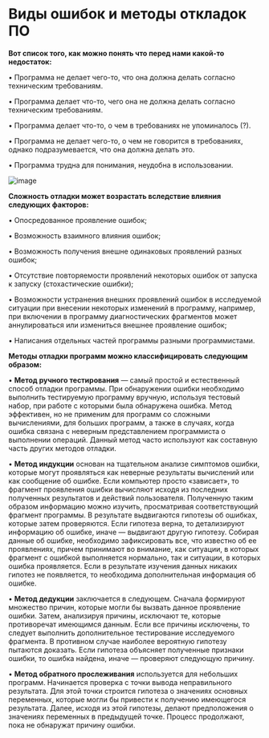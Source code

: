 # Виды ошибок и методы откладок ПО

<b>Вот список того, как можно понять что перед нами какой-то недостаток:</b>

• Программа не делает чего-то, что она должна делать согласно техническим требованиям.
  
• Программа делает что-то, чего она не должна делать согласно техническим требованиям.
  
• Программа делает что-то, о чем в требованиях не упоминалось (?).
  
• Программа не делает чего-то, о чем не говорится в требованиях, однако подразумевается, что она должна делать это.
  
• Программа трудна для понимания, неудобна в использовании.

  ![image](https://github.com/user-attachments/assets/ed0c0b22-14f5-433e-92bf-888bb68d063a)

  

<b>Сложность отладки может возрастать вследствие влияния следующих факторов:</b>

• Опосредованное проявление ошибок;

• Возможность взаимного влияния ошибок;

• Возможность получения внешне одинаковых проявлений разных ошибок;

• Отсутствие повторяемости проявлений некоторых ошибок от запуска к запуску (стохастические ошибки);

• Возможности устранения внешних проявлений ошибок в исследуемой ситуации при внесении некоторых изменений в программу, например, при включении в программу диагностических фрагментов может аннулироваться или измениться внешнее проявление ошибок;

• Написания отдельных частей программы разными программистами.

  

<b>Методы отладки программ можно классифицировать следующим образом:</b>

• <b>Метод ручного тестирования</b> — самый простой и естественный способ отладки программы. При обнаружении ошибки необходимо выполнить тестируемую программу вручную, используя тестовый набор, при работе с которыми была обнаружена ошибка. Метод эффективен, но не применим для программ со сложными вычислениями, для больших программ, а также в случаях, когда ошибка связана с неверным представлением программиста о выполнении операций. Данный метод часто используют как составную часть других методов отладки.

• <b>Метод индукции</b> основан на тщательном анализе симптомов ошибки, которые могут проявляться как неверные результаты вычислений или как сообщение об ошибке. Если компьютер просто «зависает», то фрагмент проявления ошибки вычисляют исходя из последних полученных результатов и действий пользователя. Полученную таким образом информацию можно изучить, просматривая соответствующий фрагмент программы. В результате выдвигаются гипотезы об ошибках, которые затем проверяются. Если гипотеза верна, то детализируют информацию об ошибке, иначе — выдвигают другую гипотезу. Собирая данные об ошибке, необходимо зафиксировать все, что известно об ее проявлениях, причем принимают во внимание, как ситуации, в которых фрагмент с ошибкой выполняется нормально, так и ситуации, в которых ошибка проявляется. Если в результате изучения данных никаких гипотез не появляется, то необходима дополнительная информация об ошибке.

• <b>Метод дедукции</b> заключается в следующем. Сначала формируют множество причин, которые могли бы вызвать данное проявление ошибки. Затем, анализируя причины, исключают те, которые противоречат имеющимся данным. Если все причины исключены, то следует выполнить дополнительное тестирование исследуемого фрагмента. В противном случае наиболее вероятную гипотезу пытаются доказать. Если гипотеза объясняет полученные признаки ошибки, то ошибка найдена, иначе — проверяют следующую причину.

• <b>Метод обратного прослеживания</b> используется для небольших программ. Начинается проверка с точки вывода неправильного результата. Для этой точки строится гипотеза о значениях основных переменных, которые могли бы привести к получению имеющегося результата. Далее, исходя из этой гипотезы, делают предположения о значениях переменных в предыдущей точке. Процесс продолжают, пока не обнаружат причину ошибки.
